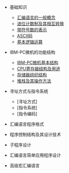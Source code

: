 * 基础知识
    * [汇编语言的一般概念](md/汇编语言的一般概念.md)
    * [进位计数制及其相互转换](md/进位计数制及其相互转换.md)
    * [带符号数的表示](md/带符号数的表示.md)
    * [ASCII码](md/ASCII码.md)
    * [基本逻辑运算](md/基本逻辑运算.md)

* IBM-PC微机的功能结构
    * [IBM-PC微机基本结构](md/IBM-PC微机基本结构.md)
    * [CPU寄存器结构及用途](md/CPU寄存器结构及用途.md)
    * [存储器组织结构](md/存储器组织结构.md)
    * [堆栈及其操作方法](md/堆栈及其操作方法.md)

* 寻址方式与指令系统
    * [寻址方式]
    * [指令系统]
    * [指令编码]

* 汇编语言程序格式

* 程序控制结构及其设计技术

* 子程序设计

* 汇编语言简单应用程序设计

* 高级宏汇编语言